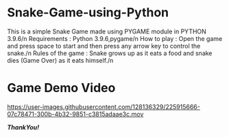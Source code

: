 # Snake-Game-using-Python
This is a simple Snake Game made using PYGAME module in PYTHON 3.9.6/n
Requirements : Python 3.9.6,pygame/n
How to play : Open the game and press space to start and then press any arrow key to control the snake./n
Rules of the game : Snake grows up as it eats a food and snake dies (Game Over) as it eats himself./n

# Game Demo Video
https://user-images.githubusercontent.com/128136329/225915666-07c78471-300b-4b32-9851-c3815adaae3c.mov

***ThankYou!***
